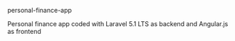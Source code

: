 
personal-finance-app

Personal finance app coded with Laravel 5.1 LTS as backend and Angular.js as frontend
